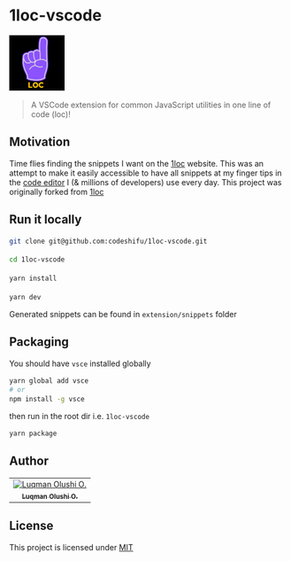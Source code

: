 # 1loc-vscode

<img src="src/images/logo.png" width="100" alt="1loc vscode logo"/>

> A VSCode extension for common JavaScript utilities in one line of code (loc)!

## Motivation
Time flies finding the snippets I want on the [1loc](https://1loc.dev) website. This was an attempt to make it easily accessible to have all snippets at my finger tips in the [code editor](https://code.visualstudio.com/) I (& millions of developers) use every day. This project was originally forked from [1loc](https://github.com/1milligram/1loc)

## Run it locally
```bash
git clone git@github.com:codeshifu/1loc-vscode.git

cd 1loc-vscode

yarn install

yarn dev
```
Generated snippets can be found in `extension/snippets` folder

## Packaging
You should have `vsce` installed globally
```bash
yarn global add vsce
# or
npm install -g vsce
```
then run in the root dir i.e. `1loc-vscode`
```bash
yarn package
```


## Author
<table><tr><td align="center"><a href="https://twitter.com/codeshifu"><img src="https://avatars0.githubusercontent.com/u/5154605?v=4" width="100px;" alt="Luqman Olushi O."/><br /><sub><b>Luqman Olushi O.</b></sub></a></table>

## License

This project is licensed under
[MIT](https://github.com/codeshifu/1loc-vscode/blob/main/extension/license.md)
